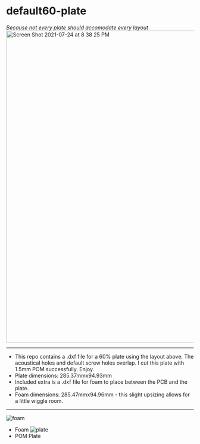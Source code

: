 # default60-plate
*Because not every plate should accomodate every layout*
<img width="836" alt="Screen Shot 2021-07-24 at 8 38 25 PM" src="https://user-images.githubusercontent.com/14165909/126887073-22731c23-6099-46bf-a103-74b7ef3ffc2b.png">

---
* This repo contains a .dxf file for a 60% plate using the layout above. The acoustical holes and default screw holes overlap. I cut this plate with 1.5mm POM successfully. Enjoy.
* Plate dimensions: 285.37mmx94.93mm
* Included extra is a .dxf file for foam to place between the PCB and the plate. 
* Foam dimensions: 285.47mmx94.96mm - this slight upsizing allows for a little wiggle room.
---

![foam](https://user-images.githubusercontent.com/14165909/127380466-ac7091bc-de81-4317-8842-2338e41d99e9.jpeg)
* Foam 
![plate](https://user-images.githubusercontent.com/14165909/127380476-4188aca6-0029-4821-89b9-076f92540808.jpeg)
* POM Plate 
